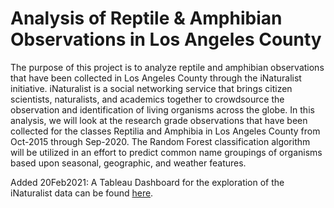 # Analysis of Reptile & Amphibian Observations in Los Angeles County

The purpose of this project is to analyze reptile and amphibian observations that have been collected in Los Angeles County through the iNaturalist initiative.  iNaturalist is a social networking service that brings citizen scientists, naturalists, and academics together to crowdsource the observation and identification of living organisms across the globe.  In this analysis, we will look at the research grade observations that have been collected for the classes Reptilia and Amphibia in Los Angeles County from Oct-2015 through Sep-2020.  The Random Forest classification algorithm will be utilized in an effort to predict common name groupings of organisms based upon seasonal, geographic, and weather features.

Added 20Feb2021:  A Tableau Dashboard for the exploration of the iNaturalist data can be found [here](https://public.tableau.com/views/iNaturalist_data_explorer/Dashboard1?:language=en&:display_count=y&:origin=viz_share_link). 
